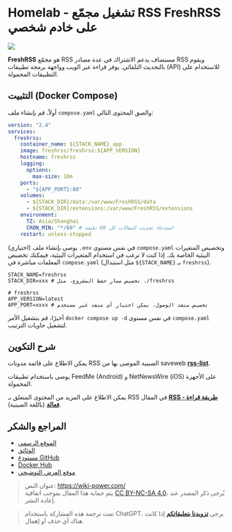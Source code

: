 # Homelab - تشغيل مجمّع RSS FreshRSS على خادم شخصي

![](https://wiki-media-1253965369.cos.ap-guangzhou.myqcloud.com/img/202304102312005.png)

**FreshRSS** هو مجمّع RSS مستضاف يدعم الاشتراك في عدة مصادر RSS ويقوم بالتحديث التلقائي. يوفر قراءة عبر الويب وواجهة برمجة تطبيقات (API) للاستخدام على التطبيقات المحمولة.

## التثبيت (Docker Compose)

أولاً، قم بإنشاء ملف `compose.yaml` والصق المحتوى التالي:

```yaml title="compose.yaml"
version: "2.4"
services:
  freshrss:
    container_name: ${STACK_NAME}_app
    image: freshrss/freshrss:${APP_VERSION}
    hostname: freshrss
    logging:
      options:
        max-size: 10m
    ports:
      - "${APP_PORT}:80"
    volumes:
      - ${STACK_DIR}/data:/var/www/FreshRSS/data
      - ${STACK_DIR}/extensions:/var/www/FreshRSS/extensions
    environment:
      TZ: Asia/Shanghai
      CRON_MIN: "*/60" # استدعاء تحديث المقالات كل 60 دقيقة
    restart: unless-stopped
```

(اختياري) يوصى بإنشاء ملف `.env` في نفس مستوى `compose.yaml` وتخصيص المتغيرات البيئية الخاصة بك. إذا كنت لا ترغب في استخدام المتغيرات البيئية، فيمكنك تخصيص المعلمات مباشرة في `compose.yaml` (مثل استبدال `${STACK_NAME}` بـ `freshrss`).

```dotenv title=".env"
STACK_NAME=freshrss
STACK_DIR=xxx # تخصيص مسار حفظ المشروع، مثل ./freshrss

# freshrss
APP_VERSION=latest
APP_PORT=xxxx # تخصيص منفذ الوصول، يمكن اختيار أي منفذ غير مستخدم
```

أخيرًا، قم بتشغيل الأمر `docker compose up -d` في نفس مستوى `compose.yaml` لتشغيل حاويات الترتيب.

## شرح التكوين

يمكن الاطلاع على قائمة مدونات RSS الصينية الموصى بها من saveweb [**rss-list**](https://github.com/saveweb/rss-list).

يوصى باستخدام تطبيقات FeedMe (Android) و NetNewsWire (iOS) على الأجهزة المحمولة.

يمكن الاطلاع على المزيد من المحتوى المتعلق بـ RSS في المقال [**RSS - طريقة قراءة فعالة**](https://wiki-power.com/ar/RSS-%E9%AB%98%E6%95%88%E7%8E%87%E7%9A%84%E9%98%85%E8%AF%BB%E6%96%B9%E5%BC%8F/) (باللغة الصينية).

## المراجع والشكر

- [الموقع الرسمي](https://freshrss.org)
- [الوثائق](https://github.com/FreshRSS/FreshRSS/tree/edge/Docker#docker-compose)
- [مستودع GitHub](https://github.com/FreshRSS/FreshRSS)
- [Docker Hub](https://hub.docker.com/r/freshrss/freshrss)
- [موقع العرض التوضيحي](https://demo.freshrss.org/i/?rid=64342708bf322)

> عنوان النص: <https://wiki-power.com/>  
> يتم حماية هذا المقال بموجب اتفاقية [CC BY-NC-SA 4.0](https://creativecommons.org/licenses/by/4.0/deed.zh)، يُرجى ذكر المصدر عند إعادة النشر.

> تمت ترجمة هذه المشاركة باستخدام ChatGPT، يرجى [**تزويدنا بتعليقاتكم**](https://github.com/linyuxuanlin/Wiki_MkDocs/issues/new) إذا كانت هناك أي حذف أو إهمال.
